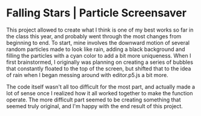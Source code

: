 # Falling Stars | Particle Screensaver

This project allowed to create what I think is one of my best works so far in the class this year, and probably went through the most changes from beginning to end. To start, mine involves the downward motion of several random particles made to look like rain, adding a black background and filling the particles with a cyan color to add a bit more uniqueness. When I first brainstormed, I originally was planning on creating a series of bubbles that constantly floated to the top of the screen, but shifted that to the idea of rain when I began messing around with editor.p5.js a bit more.

The code itself wasn't all too difficult for the most part, and actually made a lot of sense once I realized how it all worked together to make the function operate. The more difficult part seemed to be creating something that seemed truly original, and I'm happy with the end result of this project.
